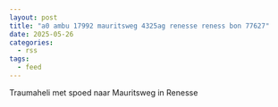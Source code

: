 ```yaml
---
layout: post
title: "a0 ambu 17992 mauritsweg 4325ag renesse reness bon 77627"
date: 2025-05-26
categories: 
  - rss
tags: 
  - feed
---
```


Traumaheli met spoed naar Mauritsweg in Renesse
